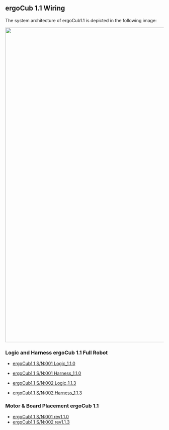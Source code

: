 ## ergoCub 1.1 Wiring 
The system architecture of ergoCub1.1 is depicted in the following image:

<center>
  <img src ="../img/ergoCub1.1_architecture.png" width=1000>      
</center>

### Logic and Harness ergoCub 1.1 Full Robot 

- [ergoCub1.1 S/N:001 Logic_1.1.0](https://github.com/icub-tech-iit/electronics-wiring-public/blob/master/ergocub1/ergocub1.1/pdf/ergoCub1.1_Logic_17256_1.1.0.pdf)
- [ergoCub1.1 S/N:001 Harness_1.1.0](https://github.com/icub-tech-iit/electronics-wiring-public/blob/master/ergocub1/ergocub1.1/pdf/ergoCub1.1_Harness_17257_1.1.0.pdf)

- [ergoCub1.1 S/N:002 Logic_1.1.3](https://github.com/icub-tech-iit/electronics-wiring-public/blob/master/ergocub1/ergocub1.1/pdf/ergoCub1.1_Logic_17256_1.1.3.pdf)
- [ergoCub1.1 S/N:002 Harness_1.1.3](https://github.com/icub-tech-iit/electronics-wiring-public/blob/master/ergocub1/ergocub1.1/pdf/ergoCub1.1_Harness_17256_1.1.3.pdf)

### Motor & Board Placement ergoCub 1.1 

- [ergoCub1.1 S/N:001 rev1.1.0](https://github.com/icub-tech-iit/electronics-wiring-public/blob/master/ergocub1/ergocub1.1/pdf/ergoCub1_1_0_M%26B_placement.pdf)
- [ergoCub1.1 S/N:002 rev1.1.3](https://github.com/icub-tech-iit/electronics-wiring-public/blob/master/ergocub1/ergocub1.1/pdf/ergoCub1_1_3_M%26B_placement.pdf)

